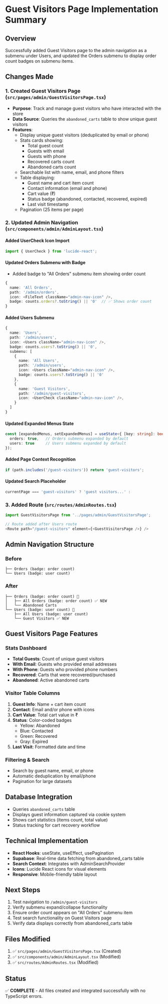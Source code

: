 # Guest Visitors Page Implementation Summary

## Overview
Successfully added Guest Visitors page to the admin navigation as a submenu under Users, and updated the Orders submenu to display order count badges on submenu items.

## Changes Made

### 1. Created Guest Visitors Page (`src/pages/admin/GuestVisitorsPage.tsx`)
- **Purpose**: Track and manage guest visitors who have interacted with the store
- **Data Source**: Queries the `abandoned_carts` table to show unique guest visitors
- **Features**:
  - Display unique guest visitors (deduplicated by email or phone)
  - Stats cards showing:
    - Total guest count
    - Guests with email
    - Guests with phone
    - Recovered carts count
    - Abandoned carts count
  - Searchable list with name, email, and phone filters
  - Table displaying:
    - Guest name and cart item count
    - Contact information (email and phone)
    - Cart value (₹)
    - Status badge (abandoned, contacted, recovered, expired)
    - Last visit timestamp
  - Pagination (25 items per page)

### 2. Updated Admin Navigation (`src/components/admin/AdminLayout.tsx`)

#### Added UserCheck Icon Import
```typescript
import { UserCheck } from 'lucide-react';
```

#### Updated Orders Submenu with Badge
- Added badge to "All Orders" submenu item showing order count
```typescript
{
  name: 'All Orders',
  path: '/admin/orders',
  icon: <FileText className="admin-nav-icon" />,
  badge: counts.orders?.toString() || '0'  // ✅ Shows order count
}
```

#### Added Users Submenu
```typescript
{
  name: 'Users',
  path: '/admin/users',
  icon: <Users className="admin-nav-icon" />,
  badge: counts.users?.toString() || '0',
  submenu: [
    {
      name: 'All Users',
      path: '/admin/users',
      icon: <Users className="admin-nav-icon" />,
      badge: counts.users?.toString() || '0'
    },
    {
      name: 'Guest Visitors',
      path: '/admin/guest-visitors',
      icon: <UserCheck className="admin-nav-icon" />,
    }
  ]
}
```

#### Updated Expanded Menus State
```typescript
const [expandedMenus, setExpandedMenus] = useState<{ [key: string]: boolean }>({ 
  orders: true,   // Orders submenu expanded by default
  users: true     // Users submenu expanded by default
});
```

#### Added Page Context Recognition
```typescript
if (path.includes('/guest-visitors')) return 'guest-visitors';
```

#### Updated Search Placeholder
```typescript
currentPage === 'guest-visitors' ? 'guest visitors...' :
```

### 3. Added Route (`src/routes/AdminRoutes.tsx`)
```typescript
import GuestVisitorsPage from '../pages/admin/GuestVisitorsPage';

// Route added after Users route
<Route path="/guest-visitors" element={<GuestVisitorsPage />} />
```

## Admin Navigation Structure

### Before
```
├── Orders (badge: order count)
└── Users (badge: user count)
```

### After
```
├── Orders (badge: order count) 🔽
│   ├── All Orders (badge: order count) ✅ NEW
│   └── Abandoned Carts
└── Users (badge: user count) 🔽
    ├── All Users (badge: user count)
    └── Guest Visitors ✅ NEW
```

## Guest Visitors Page Features

### Stats Dashboard
- **Total Guests**: Count of unique guest visitors
- **With Email**: Guests who provided email addresses
- **With Phone**: Guests who provided phone numbers
- **Recovered**: Carts that were recovered/purchased
- **Abandoned**: Active abandoned carts

### Visitor Table Columns
1. **Guest Info**: Name + cart item count
2. **Contact**: Email and/or phone with icons
3. **Cart Value**: Total cart value in ₹
4. **Status**: Color-coded badges
   - Yellow: Abandoned
   - Blue: Contacted
   - Green: Recovered
   - Gray: Expired
5. **Last Visit**: Formatted date and time

### Filtering & Search
- Search by guest name, email, or phone
- Automatic deduplication by email/phone
- Pagination for large datasets

## Database Integration
- Queries `abandoned_carts` table
- Displays guest information captured via cookie system
- Shows cart statistics (items count, total value)
- Status tracking for cart recovery workflow

## Technical Implementation
- **React Hooks**: useState, useEffect, usePagination
- **Supabase**: Real-time data fetching from abandoned_carts table
- **Search Context**: Integrates with AdminSearchProvider
- **Icons**: Lucide React icons for visual elements
- **Responsive**: Mobile-friendly table layout

## Next Steps
1. Test navigation to `/admin/guest-visitors`
2. Verify submenu expand/collapse functionality
3. Ensure order count appears on "All Orders" submenu item
4. Test search functionality on Guest Visitors page
5. Verify data displays correctly from abandoned_carts table

## Files Modified
1. ✅ `src/pages/admin/GuestVisitorsPage.tsx` (Created)
2. ✅ `src/components/admin/AdminLayout.tsx` (Modified)
3. ✅ `src/routes/AdminRoutes.tsx` (Modified)

## Status
✅ **COMPLETE** - All files created and integrated successfully with no TypeScript errors.
